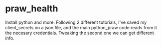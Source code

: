 # praw_health
Install python and more.
Following 2 different tutorials, I've saved my client_secrets on a json file, and the main python_praw code reads from it the necesary credentials.
Tweaking the second one we can get different info.
